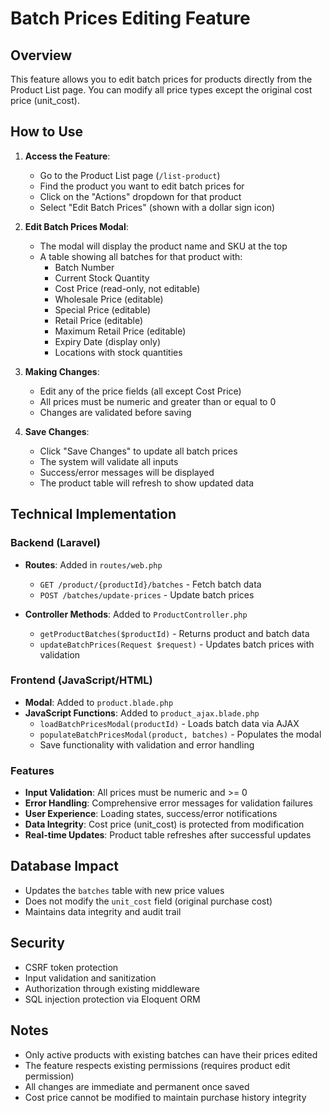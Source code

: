 # Batch Prices Editing Feature

## Overview
This feature allows you to edit batch prices for products directly from the Product List page. You can modify all price types except the original cost price (unit_cost).

## How to Use

1. **Access the Feature**:
   - Go to the Product List page (`/list-product`)
   - Find the product you want to edit batch prices for
   - Click on the "Actions" dropdown for that product
   - Select "Edit Batch Prices" (shown with a dollar sign icon)

2. **Edit Batch Prices Modal**:
   - The modal will display the product name and SKU at the top
   - A table showing all batches for that product with:
     - Batch Number
     - Current Stock Quantity
     - Cost Price (read-only, not editable)
     - Wholesale Price (editable)
     - Special Price (editable)
     - Retail Price (editable)
     - Maximum Retail Price (editable)
     - Expiry Date (display only)
     - Locations with stock quantities

3. **Making Changes**:
   - Edit any of the price fields (all except Cost Price)
   - All prices must be numeric and greater than or equal to 0
   - Changes are validated before saving

4. **Save Changes**:
   - Click "Save Changes" to update all batch prices
   - The system will validate all inputs
   - Success/error messages will be displayed
   - The product table will refresh to show updated data

## Technical Implementation

### Backend (Laravel)
- **Routes**: Added in `routes/web.php`
  - `GET /product/{productId}/batches` - Fetch batch data
  - `POST /batches/update-prices` - Update batch prices

- **Controller Methods**: Added to `ProductController.php`
  - `getProductBatches($productId)` - Returns product and batch data
  - `updateBatchPrices(Request $request)` - Updates batch prices with validation

### Frontend (JavaScript/HTML)
- **Modal**: Added to `product.blade.php`
- **JavaScript Functions**: Added to `product_ajax.blade.php`
  - `loadBatchPricesModal(productId)` - Loads batch data via AJAX
  - `populateBatchPricesModal(product, batches)` - Populates the modal
  - Save functionality with validation and error handling

### Features
- **Input Validation**: All prices must be numeric and >= 0
- **Error Handling**: Comprehensive error messages for validation failures
- **User Experience**: Loading states, success/error notifications
- **Data Integrity**: Cost price (unit_cost) is protected from modification
- **Real-time Updates**: Product table refreshes after successful updates

## Database Impact
- Updates the `batches` table with new price values
- Does not modify the `unit_cost` field (original purchase cost)
- Maintains data integrity and audit trail

## Security
- CSRF token protection
- Input validation and sanitization
- Authorization through existing middleware
- SQL injection protection via Eloquent ORM

## Notes
- Only active products with existing batches can have their prices edited
- The feature respects existing permissions (requires product edit permission)
- All changes are immediate and permanent once saved
- Cost price cannot be modified to maintain purchase history integrity